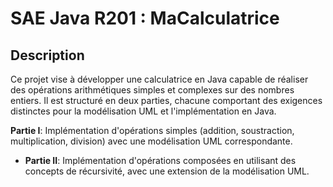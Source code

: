 # SAE Java R201 : MaCalculatrice
## Description
Ce projet vise à développer une calculatrice en Java capable de réaliser des opérations arithmétiques simples et complexes sur des nombres entiers. Il est structuré en deux parties, chacune comportant des exigences distinctes pour la modélisation UML et l'implémentation en Java.

 **Partie I**: Implémentation d'opérations simples (addition, soustraction, multiplication, division) avec une modélisation UML correspondante.
- **Partie II**: Implémentation d'opérations composées en utilisant des concepts de récursivité, avec une extension de la modélisation UML.
